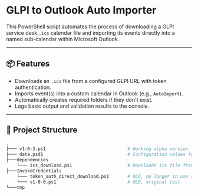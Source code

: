 # GLPI to Outlook Auto Importer

This PowerShell script automates the process of downloading a GLPI service desk `.ics` calendar file and importing its events directly into a named sub-calendar within Microsoft Outlook.

---

## 📦 Features

- Downloads an `.ics` file from a configured GLPI URL with token authentication.
- Imports event(s) into a custom calendar in Outlook (e.g., `AutoImport`).
- Automatically creates required folders if they don't exist.
- Logs basic output and validation results to the console.

---

## 📁 Project Structure
``` bash
.
├─── v1-0-3.ps1                               # Working alpha version
├─── data.psd1                                # Configuration values for varables used in script
├───dependencies
    └─── ics_download.ps1                     # Downloads Ics file from glpi-url specified in data.psd1 
├───InvokeCredentials
    └─── token_auth_direct_download.ps1       # OLD, no longer in use since authentication does not work due to sso setup
    └─── v1-0-0.ps1                           # OLD, original test
└───tmp
```

